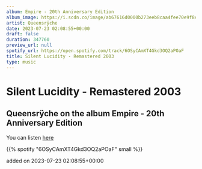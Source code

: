 ```yaml
---
album: Empire - 20th Anniversary Edition
album_image: https://i.scdn.co/image/ab67616d0000b273eeb8caa4fee70e9f8ec15d3b
artist: Queensrÿche
date: 2023-07-23 02:08:55+00:00
draft: false
duration: 347760
preview_url: null
spotify_url: https://open.spotify.com/track/6OSyCAmXT4Gkd3OQ2aPOaF
title: Silent Lucidity - Remastered 2003
type: music
---
```



# Silent Lucidity - Remastered 2003

## Queensrÿche on the album Empire - 20th Anniversary Edition

You can listen [here](https://open.spotify.com/track/6OSyCAmXT4Gkd3OQ2aPOaF)

{{% spotify "6OSyCAmXT4Gkd3OQ2aPOaF" small %}}

added on 2023-07-23 02:08:55+00:00